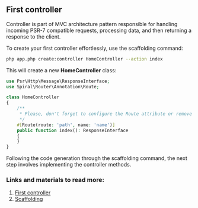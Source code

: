 ## First controller

Controller is part of MVC architecture pattern responsible for handling incoming PSR-7 compatible requests,
processing data, and then returning a response to the client.

To create your first controller effortlessly, use the scaffolding command:

```bash
php app.php create:controller HomeController --action index
```

This will create a new **HomeController** class:

```php
use Psr\Http\Message\ResponseInterface;
use Spiral\Router\Annotation\Route;

class HomeController
{
    /**
     * Please, don't forget to configure the Route attribute or remove it and register the route manually.
     */
    #[Route(route: 'path', name: 'name')]
    public function index(): ResponseInterface
    {
    }
}
```

Following the code generation through the scaffolding command, the next step involves implementing the controller methods.

### Links and materials to read more:
1. [First controller](https://spiral.dev/docs/start-http-basics/current/en)
2. [Scaffolding](https://spiral.dev/docs/basics-scaffolding/current/en)
